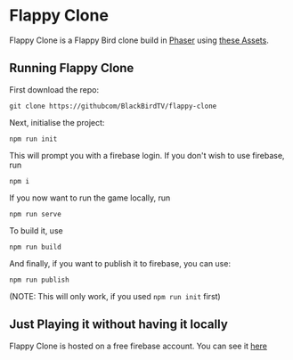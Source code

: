 # Flappy Clone
Flappy Clone is a Flappy Bird clone build in [Phaser](https://phaser.io) using [these Assets](https://megacrash.itch.io/flappy-bird-assets).

## Running Flappy Clone
First download the repo: 
```
git clone https://githubcom/BlackBirdTV/flappy-clone
```

Next, initialise the project: 
```
npm run init
```

This will prompt you with a firebase login. If you don't wish to use firebase, run
```
npm i
```

If you now want to run the game locally, run
```
npm run serve
```

To build it, use
```
npm run build
```

And finally, if you want to publish it to firebase, you can use:
```
npm run publish
```
(NOTE: This will only work, if you used `npm run init` first)

## Just Playing it without having it locally
Flappy Clone is hosted on a free firebase account. You can see it [here](test-8bde6.web.app)